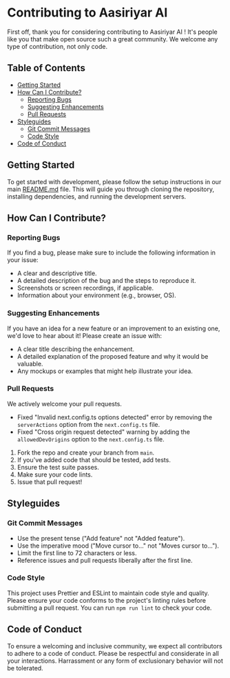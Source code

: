 # Contributing to Aasiriyar AI 

First off, thank you for considering contributing to Aasiriyar AI ! It's people like you that make open source such a great community. We welcome any type of contribution, not only code.

## Table of Contents

- [Getting Started](#getting-started)
- [How Can I Contribute?](#how-can-i-contribute)
  - [Reporting Bugs](#reporting-bugs)
  - [Suggesting Enhancements](#suggesting-enhancements)
  - [Pull Requests](#pull-requests)
- [Styleguides](#styleguides)
  - [Git Commit Messages](#git-commit-messages)
  - [Code Style](#code-style)
- [Code of Conduct](#code-of-conduct)

## Getting Started

To get started with development, please follow the setup instructions in our main [README.md](./README.md) file. This will guide you through cloning the repository, installing dependencies, and running the development servers.

## How Can I Contribute?

### Reporting Bugs

If you find a bug, please make sure to include the following information in your issue:
- A clear and descriptive title.
- A detailed description of the bug and the steps to reproduce it.
- Screenshots or screen recordings, if applicable.
- Information about your environment (e.g., browser, OS).

### Suggesting Enhancements

If you have an idea for a new feature or an improvement to an existing one, we'd love to hear about it! Please create an issue with:
- A clear title describing the enhancement.
- A detailed explanation of the proposed feature and why it would be valuable.
- Any mockups or examples that might help illustrate your idea.

### Pull Requests

We actively welcome your pull requests.

- Fixed "Invalid next.config.ts options detected" error by removing the `serverActions` option from the `next.config.ts` file.
- Fixed "Cross origin request detected" warning by adding the `allowedDevOrigins` option to the `next.config.ts` file.

1.  Fork the repo and create your branch from `main`.
2.  If you've added code that should be tested, add tests.
3.  Ensure the test suite passes.
4.  Make sure your code lints.
5.  Issue that pull request!

## Styleguides

### Git Commit Messages

- Use the present tense ("Add feature" not "Added feature").
- Use the imperative mood ("Move cursor to..." not "Moves cursor to...").
- Limit the first line to 72 characters or less.
- Reference issues and pull requests liberally after the first line.

### Code Style

This project uses Prettier and ESLint to maintain code style and quality. Please ensure your code conforms to the project's linting rules before submitting a pull request. You can run `npm run lint` to check your code.

## Code of Conduct

To ensure a welcoming and inclusive community, we expect all contributors to adhere to a code of conduct. Please be respectful and considerate in all your interactions. Harrassment or any form of exclusionary behavior will not be tolerated.
